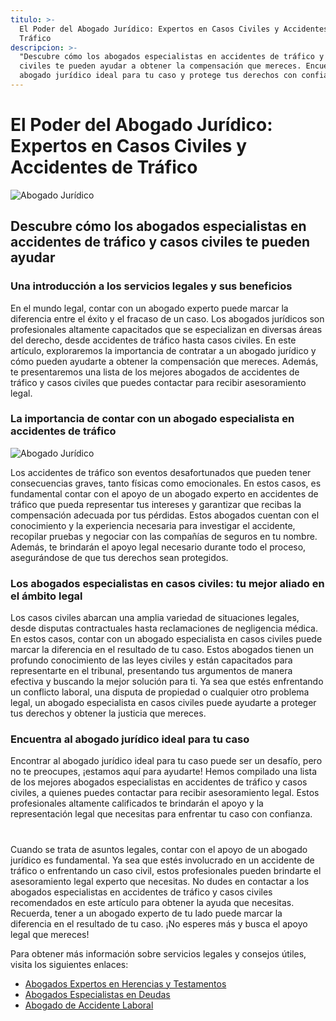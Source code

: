 ```yaml
---
titulo: >-
  El Poder del Abogado Jurídico: Expertos en Casos Civiles y Accidentes de
  Tráfico
descripcion: >-
  "Descubre cómo los abogados especialistas en accidentes de tráfico y casos
  civiles te pueden ayudar a obtener la compensación que mereces. Encuentra al
  abogado jurídico ideal para tu caso y protege tus derechos con confianza."
---
```


# El Poder del Abogado Jurídico: Expertos en Casos Civiles y Accidentes de Tráfico

![Abogado Jurídico](./img/abogado-juridico-1.webp)

## Descubre cómo los abogados especialistas en accidentes de tráfico y casos civiles te pueden ayudar

### Una introducción a los servicios legales y sus beneficios

En el mundo legal, contar con un abogado experto puede marcar la diferencia entre el éxito y el fracaso de un caso. Los abogados jurídicos son profesionales altamente capacitados que se especializan en diversas áreas del derecho, desde accidentes de tráfico hasta casos civiles. En este artículo, exploraremos la importancia de contratar a un abogado jurídico y cómo pueden ayudarte a obtener la compensación que mereces. Además, te presentaremos una lista de los mejores abogados de accidentes de tráfico y casos civiles que puedes contactar para recibir asesoramiento legal.

### La importancia de contar con un abogado especialista en accidentes de tráfico

![Abogado Jurídico](./img/abogado-juridico-2.webp)

Los accidentes de tráfico son eventos desafortunados que pueden tener consecuencias graves, tanto físicas como emocionales. En estos casos, es fundamental contar con el apoyo de un abogado experto en accidentes de tráfico que pueda representar tus intereses y garantizar que recibas la compensación adecuada por tus pérdidas. Estos abogados cuentan con el conocimiento y la experiencia necesaria para investigar el accidente, recopilar pruebas y negociar con las compañías de seguros en tu nombre. Además, te brindarán el apoyo legal necesario durante todo el proceso, asegurándose de que tus derechos sean protegidos.

### Los abogados especialistas en casos civiles: tu mejor aliado en el ámbito legal

Los casos civiles abarcan una amplia variedad de situaciones legales, desde disputas contractuales hasta reclamaciones de negligencia médica. En estos casos, contar con un abogado especialista en casos civiles puede marcar la diferencia en el resultado de tu caso. Estos abogados tienen un profundo conocimiento de las leyes civiles y están capacitados para representarte en el tribunal, presentando tus argumentos de manera efectiva y buscando la mejor solución para ti. Ya sea que estés enfrentando un conflicto laboral, una disputa de propiedad o cualquier otro problema legal, un abogado especialista en casos civiles puede ayudarte a proteger tus derechos y obtener la justicia que mereces.

### Encuentra al abogado jurídico ideal para tu caso


Encontrar al abogado jurídico ideal para tu caso puede ser un desafío, pero no te preocupes, ¡estamos aquí para ayudarte! Hemos compilado una lista de los mejores abogados especialistas en accidentes de tráfico y casos civiles, a quienes puedes contactar para recibir asesoramiento legal. Estos profesionales altamente calificados te brindarán el apoyo y la representación legal que necesitas para enfrentar tu caso con confianza.




#




Cuando se trata de asuntos legales, contar con el apoyo de un abogado jurídico es fundamental. Ya sea que estés involucrado en un accidente de tráfico o enfrentando un caso civil, estos profesionales pueden brindarte el asesoramiento legal experto que necesitas. No dudes en contactar a los abogados especialistas en accidentes de tráfico y casos civiles recomendados en este artículo para obtener la ayuda que necesitas. Recuerda, tener a un abogado experto de tu lado puede marcar la diferencia en el resultado de tu caso. ¡No esperes más y busca el apoyo legal que mereces!




Para obtener más información sobre servicios legales y consejos útiles, visita los siguientes enlaces:




- [Abogados Expertos en Herencias y Testamentos](abogados-especialistas-en-herencias-y-testamentos)
- [Abogados Especialistas en Deudas](abogados-especialistas-en-deudas)
- [Abogado de Accidente Laboral](abogado-accidente-laboral)



